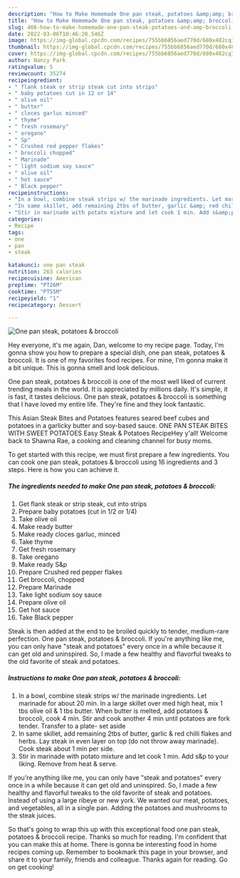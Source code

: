 ```yaml
---
description: "How to Make Homemade One pan steak, potatoes &amp;amp; broccoli"
title: "How to Make Homemade One pan steak, potatoes &amp;amp; broccoli"
slug: 466-how-to-make-homemade-one-pan-steak-potatoes-and-amp-broccoli
date: 2022-03-06T10:46:28.546Z
image: https://img-global.cpcdn.com/recipes/755bb6856aed770d/680x482cq70/one-pan-steak-potatoes-broccoli-recipe-main-photo.jpg
thumbnail: https://img-global.cpcdn.com/recipes/755bb6856aed770d/680x482cq70/one-pan-steak-potatoes-broccoli-recipe-main-photo.jpg
cover: https://img-global.cpcdn.com/recipes/755bb6856aed770d/680x482cq70/one-pan-steak-potatoes-broccoli-recipe-main-photo.jpg
author: Nancy Park
ratingvalue: 5
reviewcount: 35274
recipeingredient:
- " flank steak or strip steak cut into strips"
- " baby potatoes cut in 12 or 14"
- " olive oil"
- " butter"
- " cloces garluc minced"
- " thyme"
- " fresh rosemary"
- " oregano"
- " Sp"
- " Crushed red pepper flakes"
- " broccoli chopped"
- " Marinade"
- " light sodium soy sauce"
- " olive oil"
- " hot sauce"
- " Black pepper"
recipeinstructions:
- "In a bowl, combine steak strips w/ the marinade ingredients. Let marinade for about 20 min. In a large skillet over med high heat, mix 1 tbs olive oil &amp; 1 tbs butter. When butter is melted, add potatoes &amp; broccoli, cook 4 min. Stir and cook another 4 min until potatoes are fork tender. Transfer to a plate- set aside"
- "In same skillet, add remaining 2tbs of butter, garlic &amp; red chilli flakes and herbs. Lay steak in even layer on top (do not throw away marinade). Cook steak about 1 min per side."
- "Stir in marinade with potato mixture and let cook 1 min. Add s&amp;p to your liking. Remove from heat &amp; serve."
categories:
- Recipe
tags:
- one
- pan
- steak

katakunci: one pan steak 
nutrition: 263 calories
recipecuisine: American
preptime: "PT26M"
cooktime: "PT55M"
recipeyield: "1"
recipecategory: Dessert

---
```



![One pan steak, potatoes &amp; broccoli](https://img-global.cpcdn.com/recipes/755bb6856aed770d/680x482cq70/one-pan-steak-potatoes-broccoli-recipe-main-photo.jpg)

Hey everyone, it's me again, Dan, welcome to my recipe page. Today, I'm gonna show you how to prepare a special dish, one pan steak, potatoes &amp; broccoli. It is one of my favorites food recipes. For mine, I'm gonna make it a bit unique. This is gonna smell and look delicious.

One pan steak, potatoes &amp; broccoli is one of the most well liked of current trending meals in the world. It is appreciated by millions daily. It's simple, it is fast, it tastes delicious. One pan steak, potatoes &amp; broccoli is something that I have loved my entire life. They're fine and they look fantastic.

This Asian Steak Bites and Potatoes features seared beef cubes and potatoes in a garlicky butter and soy-based sauce. ONE PAN STEAK BITES WITH SWEET POTATOES Easy Steak &amp; Potatoes RecipeHey y&#39;all! Welcome back to Shawna Rae, a cooking and cleaning channel for busy moms.


To get started with this recipe, we must first prepare a few ingredients. You can cook one pan steak, potatoes &amp; broccoli using 16 ingredients and 3 steps. Here is how you can achieve it.

<!--inarticleads1-->

##### The ingredients needed to make One pan steak, potatoes &amp; broccoli:

1. Get  flank steak or strip steak, cut into strips
1. Prepare  baby potatoes (cut in 1/2 or 1/4)
1. Take  olive oil
1. Make ready  butter
1. Make ready  cloces garluc, minced
1. Take  thyme
1. Get  fresh rosemary
1. Take  oregano
1. Make ready  S&amp;p
1. Prepare  Crushed red pepper flakes
1. Get  broccoli, chopped
1. Prepare  Marinade
1. Take  light sodium soy sauce
1. Prepare  olive oil
1. Get  hot sauce
1. Take  Black pepper


Steak is then added at the end to be broiled quickly to tender, medium-rare perfection. One pan steak, potatoes &amp; broccoli. If you&#39;re anything like me, you can only have &#34;steak and potatoes&#34; every once in a while because it can get old and uninspired. So, I made a few healthy and flavorful tweaks to the old favorite of steak and potatoes. 

<!--inarticleads2-->

##### Instructions to make One pan steak, potatoes &amp; broccoli:

1. In a bowl, combine steak strips w/ the marinade ingredients. Let marinade for about 20 min. In a large skillet over med high heat, mix 1 tbs olive oil &amp; 1 tbs butter. When butter is melted, add potatoes &amp; broccoli, cook 4 min. Stir and cook another 4 min until potatoes are fork tender. Transfer to a plate- set aside
1. In same skillet, add remaining 2tbs of butter, garlic &amp; red chilli flakes and herbs. Lay steak in even layer on top (do not throw away marinade). Cook steak about 1 min per side.
1. Stir in marinade with potato mixture and let cook 1 min. Add s&amp;p to your liking. Remove from heat &amp; serve.


If you&#39;re anything like me, you can only have &#34;steak and potatoes&#34; every once in a while because it can get old and uninspired. So, I made a few healthy and flavorful tweaks to the old favorite of steak and potatoes. Instead of using a large ribeye or new york. We wanted our meat, potatoes, and vegetables, all in a single pan. Adding the potatoes and mushrooms to the steak juices. 

So that's going to wrap this up with this exceptional food one pan steak, potatoes &amp; broccoli recipe. Thanks so much for reading. I'm confident that you can make this at home. There is gonna be interesting food in home recipes coming up. Remember to bookmark this page in your browser, and share it to your family, friends and colleague. Thanks again for reading. Go on get cooking!
